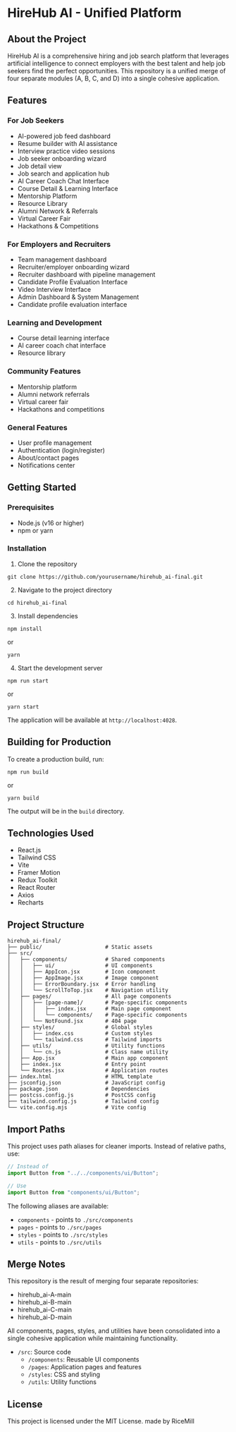 # HireHub AI - Unified Platform

## About the Project

HireHub AI is a comprehensive hiring and job search platform that leverages artificial intelligence to connect employers with the best talent and help job seekers find the perfect opportunities. This repository is a unified merge of four separate modules (A, B, C, and D) into a single cohesive application.

## Features

### For Job Seekers

- AI-powered job feed dashboard
- Resume builder with AI assistance
- Interview practice video sessions
- Job seeker onboarding wizard
- Job detail view
- Job search and application hub
- AI Career Coach Chat Interface
- Course Detail & Learning Interface
- Mentorship Platform
- Resource Library
- Alumni Network & Referrals
- Virtual Career Fair
- Hackathons & Competitions

### For Employers and Recruiters

- Team management dashboard
- Recruiter/employer onboarding wizard
- Recruiter dashboard with pipeline management
- Candidate Profile Evaluation Interface
- Video Interview Interface
- Admin Dashboard & System Management
- Candidate profile evaluation interface

### Learning and Development

- Course detail learning interface
- AI career coach chat interface
- Resource library

### Community Features

- Mentorship platform
- Alumni network referrals
- Virtual career fair
- Hackathons and competitions

### General Features

- User profile management
- Authentication (login/register)
- About/contact pages
- Notifications center

## Getting Started

### Prerequisites

- Node.js (v16 or higher)
- npm or yarn

### Installation

1. Clone the repository

```
git clone https://github.com/yourusername/hirehub_ai-final.git
```

2. Navigate to the project directory

```
cd hirehub_ai-final
```

3. Install dependencies

```
npm install
```

or

```
yarn
```

4. Start the development server

```
npm run start
```

or

```
yarn start
```

The application will be available at `http://localhost:4028`.

## Building for Production

To create a production build, run:

```
npm run build
```

or

```
yarn build
```

The output will be in the `build` directory.

## Technologies Used

- React.js
- Tailwind CSS
- Vite
- Framer Motion
- Redux Toolkit
- React Router
- Axios
- Recharts

## Project Structure

```
hirehub_ai-final/
├── public/                    # Static assets
├── src/
│   ├── components/            # Shared components
│   │   ├── ui/                # UI components
│   │   ├── AppIcon.jsx        # Icon component
│   │   ├── AppImage.jsx       # Image component
│   │   ├── ErrorBoundary.jsx  # Error handling
│   │   └── ScrollToTop.jsx    # Navigation utility
│   ├── pages/                 # All page components
│   │   ├── [page-name]/       # Page-specific components
│   │   │   ├── index.jsx      # Main page component
│   │   │   └── components/    # Page-specific components
│   │   └── NotFound.jsx       # 404 page
│   ├── styles/                # Global styles
│   │   ├── index.css          # Custom styles
│   │   └── tailwind.css       # Tailwind imports
│   ├── utils/                 # Utility functions
│   │   └── cn.js              # Class name utility
│   ├── App.jsx                # Main app component
│   ├── index.jsx              # Entry point
│   └── Routes.jsx             # Application routes
├── index.html                 # HTML template
├── jsconfig.json              # JavaScript config
├── package.json               # Dependencies
├── postcss.config.js          # PostCSS config
├── tailwind.config.js         # Tailwind config
└── vite.config.mjs            # Vite config
```

## Import Paths

This project uses path aliases for cleaner imports. Instead of relative paths, use:

```jsx
// Instead of
import Button from "../../components/ui/Button";

// Use
import Button from "components/ui/Button";
```

The following aliases are available:

- `components` - points to `./src/components`
- `pages` - points to `./src/pages`
- `styles` - points to `./src/styles`
- `utils` - points to `./src/utils`

## Merge Notes

This repository is the result of merging four separate repositories:

- hirehub_ai-A-main
- hirehub_ai-B-main
- hirehub_ai-C-main
- hirehub_ai-D-main

All components, pages, styles, and utilities have been consolidated into a single cohesive application while maintaining functionality.

- `/src`: Source code
  - `/components`: Reusable UI components
  - `/pages`: Application pages and features
  - `/styles`: CSS and styling
  - `/utils`: Utility functions

## License

This project is licensed under the MIT License.
made by RiceMill
